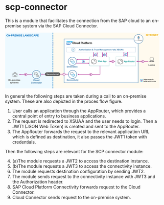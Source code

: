 # scp-connector

This is a module that facilitates the connection from the SAP cloud to an on-premise system via the SAP Cloud Connector.


![Alt text](./images/SAP-CP-Connectivity-CF-Flow.png?raw=true "SCP proces flow")

In general the following steps are taken during a call to an on-premise system. These are also depicted in the proces flow figure.
1. User calls an application through the AppRouter, which provides a central point of entry to business applications.
2. The request is redirected to XSUAA and the user needs to login. Then a JWT1 (JSON Web Token) is created and sent to the AppRouter.
3. The AppRouter forwards the request to the relevant application URL which is defined as destination, it also passes the JWT1 token with credentials.

Then the following steps are relevant for the SCP connector module:

4. (a)The module requests a JWT2 to access the destination instance.
4. (b)The module requests a JWT3 to access the connectivity instance.
5. The module requests destination configuration by sending JWT2.
6. The module sends request to the connectivity instance with JWT3 and the Authorization header.
7. SAP Cloud Platform Connectivity forwards request to the Cloud Connector.
8. Cloud Connector sends request to the on-premise system.